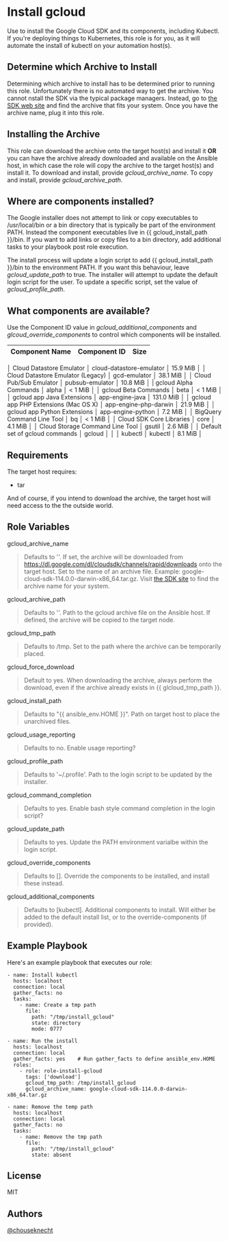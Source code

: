 Install gcloud 
==============

Use to install the Google Cloud SDK and its components, including Kubectl. If you're deploying
things to Kubernetes, this role is for you, as it will automate the install of kubectl on your
automation host(s).

Determine which Archive to Install
----------------------------------

Determining which archive to install has to be determined prior to running this role. 
Unfortunately there is no automated way to get the archive. You cannot nstall the SDK via the 
typical package managers. Instead, go to [the SDK web site](https://cloud.google.com/sdk/) 
and find the archive that fits your system. Once you have the archive name, plug it 
into this role. 

Installing the Archive
----------------------

This role can download the archive onto the target host(s) and install it **OR** you can have 
the archive already downloaded and available on the Ansible host, in which case the role will
copy the archive to the target host(s) and install it. To download and install, provide 
*gcloud_archive_name*. To copy and install, provide *gcloud_archive_path*. 


Where are components installed?
-------------------------------

The Google installer does not attempt to link or copy executables to /usr/local/bin or a 
bin directory that is typically be part of the environment PATH. Instead the component 
executables live in {{ gcloud_install_path }}/bin. If you want to add links or copy files to a bin 
directory, add additional tasks to your playbook post role execution. 

The install process will update a login script to add {{ gcloud_install_path }}/bin to the 
environment PATH. If you want this behaviour, leave *gcloud_update_path* to true. The installer 
will attempt to update the default login script for the user. To update a specific script, set the
value of *gcloud_profile_path*.

What components are available?
------------------------------
Use the Component ID value in *gcloud_additional_components* and *glcoud_override_components* to
control which components will be installed.

| Component Name                       | Component ID             |      Size |
| ------------------------------------ | ------------------------ | --------- |
│ Cloud Datastore Emulator             │ cloud-datastore-emulator │  15.9 MiB │
│ Cloud Datastore Emulator (Legacy)    │ gcd-emulator             │  38.1 MiB │
│ Cloud Pub/Sub Emulator               │ pubsub-emulator          │  10.8 MiB │
| gcloud Alpha Commands                │ alpha                    │   < 1 MiB │
│ gcloud Beta Commands                 │ beta                     │   < 1 MiB │
│ gcloud app Java Extensions           │ app-engine-java          │ 131.0 MiB │
│ gcloud app PHP Extensions (Mac OS X) │ app-engine-php-darwin    │  21.9 MiB │
│ gcloud app Python Extensions         │ app-engine-python        │   7.2 MiB │
│ BigQuery Command Line Tool           │ bq                       │   < 1 MiB │
│ Cloud SDK Core Libraries             │ core                     │   4.1 MiB │
│ Cloud Storage Command Line Tool      │ gsutil                   │   2.6 MiB │
│ Default set of gcloud commands       │ gcloud                   │           │
│ kubectl                              │ kubectl                  │   8.1 MiB │

Requirements
------------

The target host requires:

- tar 

And of course, if you intend to download the archive, the target host will need access to the 
the outside world.


Role Variables
--------------
gcloud_archive_name
> Defaults to ''. If set, the archive will be downloaded from https://dl.google.com/dl/cloudsdk/channels/rapid/downloads
> onto the target host. Set to the name of an archive file. Example: google-cloud-sdk-114.0.0-darwin-x86_64.tar.gz. 
> Visit [the SDK site](https://cloud.google.com/sdk/) to find the archive name for your system. 

gcloud_archive_path
> Defaults to ''. Path to the gcloud archive file on the Ansible host. If defined, the archive will be copied to the target node. 

gcloud_tmp_path
> Defaults to /tmp. Set to the path where the archive can be temporarily placed.

gcloud_force_download
> Default to yes. When downloading the archive, always perform the download, even if the archive already exists in {{ glcloud_tmp_path }}.

gcloud_install_path
> Defaults to "{{ ansible_env.HOME }}". Path on target host to place the unarchived files.

gcloud_usage_reporting
> Defaults to no. Enable usage reporting?

gcloud_profile_path
> Defaults to '~/.profile'. Path to the login script to be updated by the installer.

gcloud_command_completion
> Defaults to yes. Enable bash style command completion in the login script?

gcloud_update_path
> Defaults to yes. Update the PATH environment varialbe within the login script.

gcloud_override_components
> Defaults to []. Override the components to be installed, and install these instead. 

gcloud_additional_components
> Defaults to [kubectl]. Additional components to install. Will either be added to the default install list, or to the override-components (if provided). 

Example Playbook
----------------

Here's an example playbook that executes our role:

    - name: Install kubectl 
      hosts: localhost
      connection: local
      gather_facts: no
      tasks:
        - name: Create a tmp path
          file:
            path: "/tmp/install_gcloud"
            state: directory
            mode: 0777
    
    - name: Run the install
      hosts: localhost
      connection: local
      gather_facts: yes    # Run gather_facts to define ansible_env.HOME
      roles:
        - role: role-install-gcloud
          tags: ['download']
          gcloud_tmp_path: /tmp/install_gcloud 
          gcloud_archive_name: google-cloud-sdk-114.0.0-darwin-x86_64.tar.gz

    - name: Remove the temp path
      hosts: localhost
      connection: local
      gather_facts: no
      tasks:
        - name: Remove the tmp path
          file:
            path: "/tmp/install_gcloud"
            state: absent

License
-------

MIT

Authors
-------

[@chouseknecht](https://github.com/chouseknecht)


